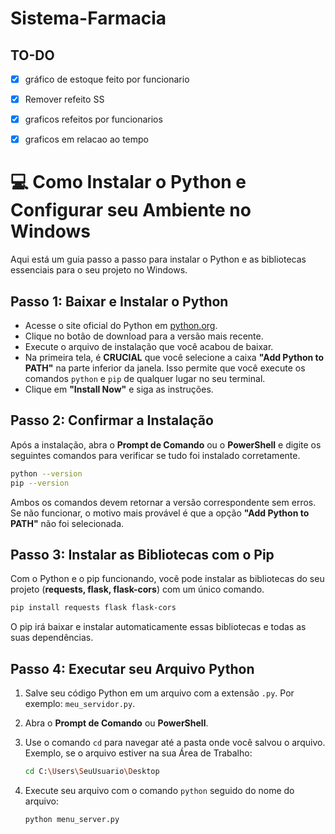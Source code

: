 # Sistema-Farmacia

## TO-DO
 - [x] gráfico de estoque feito por funcionario
 - [x] Remover refeito SS
 - [x] graficos refeitos por funcionarios
 - [x] graficos em relacao ao tempo


# 💻 Como Instalar o Python e Configurar seu Ambiente no Windows

Aqui está um guia passo a passo para instalar o Python e as bibliotecas
essenciais para o seu projeto no Windows.

## Passo 1: Baixar e Instalar o Python

-   Acesse o site oficial do Python em
    [python.org](https://www.python.org).
-   Clique no botão de download para a versão mais recente.
-   Execute o arquivo de instalação que você acabou de baixar.
-   Na primeira tela, é **CRUCIAL** que você selecione a caixa **"Add
    Python to PATH"** na parte inferior da janela. Isso permite que você
    execute os comandos `python` e `pip` de qualquer lugar no seu
    terminal.
-   Clique em **"Install Now"** e siga as instruções.

## Passo 2: Confirmar a Instalação

Após a instalação, abra o **Prompt de Comando** ou o **PowerShell** e
digite os seguintes comandos para verificar se tudo foi instalado
corretamente.

``` bash
python --version
pip --version
```

Ambos os comandos devem retornar a versão correspondente sem erros.\
Se não funcionar, o motivo mais provável é que a opção **"Add Python to
PATH"** não foi selecionada.

## Passo 3: Instalar as Bibliotecas com o Pip

Com o Python e o pip funcionando, você pode instalar as bibliotecas do
seu projeto (**requests, flask, flask-cors**) com um único comando.

``` bash
pip install requests flask flask-cors
```

O pip irá baixar e instalar automaticamente essas bibliotecas e todas as
suas dependências.

## Passo 4: Executar seu Arquivo Python

1.  Salve seu código Python em um arquivo com a extensão `.py`. Por
    exemplo: `meu_servidor.py`.

2.  Abra o **Prompt de Comando** ou **PowerShell**.

3.  Use o comando `cd` para navegar até a pasta onde você salvou o
    arquivo.\
    Exemplo, se o arquivo estiver na sua Área de Trabalho:

    ``` bash
    cd C:\Users\SeuUsuario\Desktop
    ```

4.  Execute seu arquivo com o comando `python` seguido do nome do
    arquivo:

    ``` bash
    python menu_server.py
    ```

